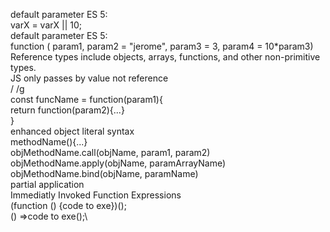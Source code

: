default parameter ES 5:\
varX = varX || 10;\
default parameter ES 5:\
function ( param1, param2 = "jerome", param3 = 3, param4 = 10\*param3)\
Reference types include objects, arrays, functions, and other non-primitive types.\
JS only passes by value not reference\
/ /g \
const funcName = function(param1){\
 return function(param2){...}\
}\
enhanced object literal syntax\
methodName(){...}\
objMethodName.call(objName, param1, param2)\
objMethodName.apply(objName, paramArrayName)\
objMethodName.bind(objName, paramName)\
partial application\
Immediatly Invoked Function Expressions\
(function () {code to exe})();\
() =>code to exe();\
